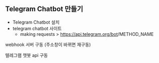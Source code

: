 ## Telegram Chatbot 만들기

- Telegram Chatbot 설치
- telegram chatbot 사이트
  - making requests > https://api.telegram.org/bot<token>/METHOD_NAME 

webhook 서버 구동 (주소창이 바뀌면 재구동)

텔레그램 챗봇 api 구동